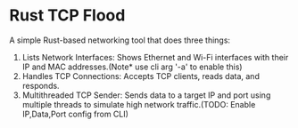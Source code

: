 
# Rust TCP Flood

A simple Rust-based networking tool that does three things:

1. Lists Network Interfaces: Shows Ethernet and Wi-Fi interfaces with their IP and MAC addresses.(Note* use cli arg '-a' to enable this)
2. Handles TCP Connections: Accepts TCP clients, reads data, and responds.
3. Multithreaded TCP Sender: Sends data to a target IP and port using multiple threads to simulate high network traffic.(TODO: Enable IP,Data,Port config from CLI)



